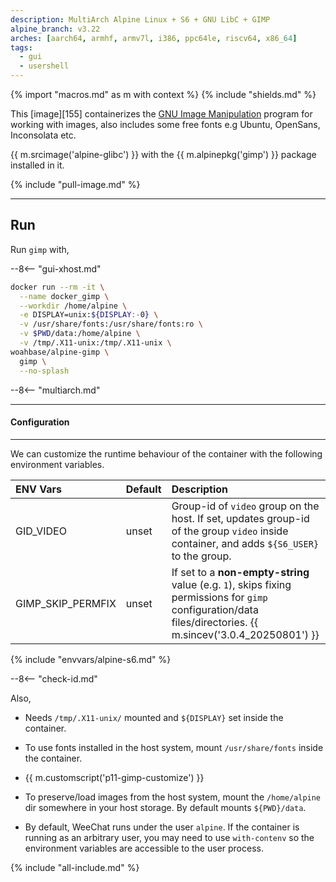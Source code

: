 ```yaml
---
description: MultiArch Alpine Linux + S6 + GNU LibC + GIMP
alpine_branch: v3.22
arches: [aarch64, armhf, armv7l, i386, ppc64le, riscv64, x86_64]
tags:
  - gui
  - usershell
---
```


{% import "macros.md" as m with context %}
{% include "shields.md" %}

This [image][155] containerizes the [GNU Image Manipulation][1]
program for working with images, also includes some free fonts e.g
Ubuntu, OpenSans, Inconsolata etc.

{{ m.srcimage('alpine-glibc') }} with the {{ m.alpinepkg('gimp')
}} package installed in it.

{% include "pull-image.md" %}

---
Run
---

Run `gimp` with,

--8<-- "gui-xhost.md"

``` sh
docker run --rm -it \
  --name docker_gimp \
  --workdir /home/alpine \
  -e DISPLAY=unix:${DISPLAY:-0} \
  -v /usr/share/fonts:/usr/share/fonts:ro \
  -v $PWD/data:/home/alpine \
  -v /tmp/.X11-unix:/tmp/.X11-unix \
woahbase/alpine-gimp \
  gimp \
  --no-splash
```

--8<-- "multiarch.md"

---
#### Configuration
---

We can customize the runtime behaviour of the container with the
following environment variables.

| ENV Vars                 | Default      | Description
| :---                     | :---         | :---
| GID_VIDEO                | unset        | Group-id of `video` group on the host. If set, updates group-id of the group `video` inside container, and adds `${S6_USER}` to the group.
| GIMP_SKIP_PERMFIX        | unset        | If set to a **non-empty-string** value (e.g. `1`), skips fixing permissions for `gimp` configuration/data files/directories. {{ m.sincev('3.0.4_20250801') }}
{% include "envvars/alpine-s6.md" %}

--8<-- "check-id.md"

Also,

* Needs `/tmp/.X11-unix/` mounted and `${DISPLAY}` set inside the
  container.

* To use fonts installed in the host system, mount
  `/usr/share/fonts` inside the container.

* {{ m.customscript('p11-gimp-customize') }}

* To preserve/load images from the host system,  mount the
  `/home/alpine` dir somewhere in your host storage. By default
  mounts `${PWD}/data`.

* By default, WeeChat runs under the user `alpine`. If the
  container is running as an arbitrary user, you may need to use
  `with-contenv` so the environment variables are accessible to
  the user process.

[1]: https://www.gimp.org/

{% include "all-include.md" %}
